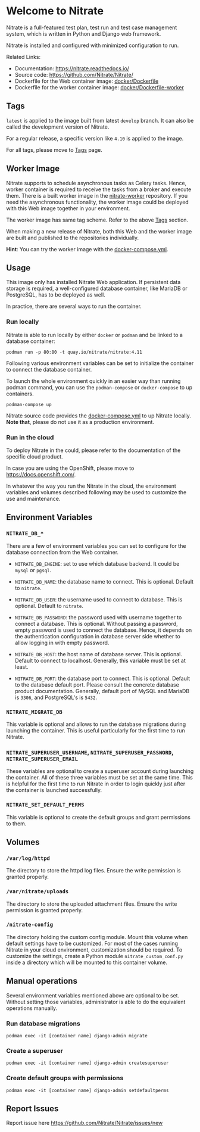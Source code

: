 # Welcome to Nitrate

Nitrate is a full-featured test plan, test run and test case management system,
which is written in Python and Django web framework.

Nitrate is installed and configured with minimized configuration to run.

Related Links:

- Documentation: https://nitrate.readthedocs.io/
- Source code: https://github.com/Nitrate/Nitrate/
- Dockerfile for the Web container image: [docker/Dockerfile](https://github.com/Nitrate/Nitrate/blob/master/docker/Dockerfile)
- Dockerfile for the worker container image: [docker/Dockerfile-worker](https://github.com/Nitrate/Nitrate/blob/master/docker/Dockerfile-worker)

## Tags

`latest` is applied to the image built from latest `develop` branch. It can also
be called the development version of Nitrate.

For a regular release, a specific version like `4.10` is applied to the image.

For all tags, please move to [Tags](https://quay.io/repository/nitrate/nitrate?tab=tags) page.

## Worker Image

Nitrate supports to schedule asynchronous tasks as Celery tasks. Hence, worker
container is required to receive the tasks from a broker and execute them. There
is a built worker image in the [nitrate-worker](https://quay.io/repository/nitrate/nitrate-worker?tab=tags)
repository. If you need the asynchronous functionality, the worker image could
be deployed with this Web image together in your environment.

The worker image has same tag scheme. Refer to the above [Tags](#tags) section.

When making a new release of Nitrate, both this Web and the worker image are
built and published to the repositories individually.

**Hint**: You can try the worker image with the [docker-compose.yml](https://github.com/Nitrate/Nitrate/blob/master/docker-compose.yml).

## Usage

This image only has installed Nitrate Web application. If persistent data
storage is required, a well-configured database container, like MariaDB or
PostgreSQL, has to be deployed as well.

In practice, there are several ways to run the container.

### Run locally

Nitrate is able to run locally by either `docker` or `podman` and be linked to a
database container:

```
podman run -p 80:80 -t quay.io/nitrate/nitrate:4.11
```

Following various environment variables can be set to initialize the container
to connect the database container.

To launch the whole environment quickly in an easier way than running podman
command, you can use the `podman-compose` or `docker-compose` to up containers.

```
podman-compose up
```

Nitrate source code provides the [docker-compose.yml](https://github.com/Nitrate/Nitrate/blob/master/docker-compose.yml)
to up Nitrate locally. **Note that**, please do not use it as a production
environment.

### Run in the cloud

To deploy Nitrate in the could, please refer to the documentation of the
specific cloud product.

In case you are using the OpenShift, please move to https://docs.openshift.com/.

In whatever the way you run the Nitrate in the cloud, the environment variables
and volumes described following may be used to customize the use and maintenance.

## Environment Variables

### `NITRATE_DB_*`

There are a few of environment variables you can set to configure for the
database connection from the Web container.

- `NITRATE_DB_ENGINE`: set to use which database backend. It could be `mysql` or
`pgsql`.

- `NITRATE_DB_NAME`: the database name to connect. This is optional. Default to
`nitrate`.

- `NITRATE_DB_USER`: the username used to connect to database. This is optional.
Default to `nitrate`.

- `NITRATE_DB_PASSWORD`: the password used with username together to connect
a database. This is optional. Without passing a password, empty password is
used to connect the database. Hence, it depends on the authentication
configuration in database server side whether to allow logging in with empty
password.

- `NITRATE_DB_HOST`: the host name of database server. This is optional. Default
to connect to localhost. Generally, this variable must be set at least.

- `NITRATE_DB_PORT`: the database port to connect. This is optional. Default to
the database default port. Please consult the concrete database product
documentation. Generally, default port of MySQL and MariaDB is `3306`, and
PostgreSQL's is `5432`.

### `NITRATE_MIGRATE_DB`

This variable is optional and allows to run the database migrations during
launching the container. This is useful particularly for the first time to run
Nitrate.

### `NITRATE_SUPERUSER_USERNAME`, `NITRATE_SUPERUSER_PASSWORD`, `NITRATE_SUPERUSER_EMAIL`

These variables are optional to create a superuser account during launching the
container. All of these three variables must be set at the same time. This is
helpful for the first time to run Nitrate in order to login quickly just after
the container is launched successfully.

### `NITRATE_SET_DEFAULT_PERMS`

This variable is optional to create the default groups and grant permissions to
them.

## Volumes

### `/var/log/httpd`

The directory to store the httpd log files. Ensure the write permission is
granted properly.

### `/var/nitrate/uploads`

The directory to store the uploaded attachment files. Ensure the write
permission is granted properly.

### `/nitrate-config`

The directory holding the custom config module. Mount this volume when default
settings have to be customized. For most of the cases running Nitrate in your
cloud environment, customization should be required. To customize the settings,
create a Python module `nitrate_custom_conf.py` inside a directory which will be
mounted to this container volume.

## Manual operations

Several environment variables mentioned above are optional to be set. Without
setting those variables, administrator is able to do the equivalent operations
manually.

### Run database migrations

```
podman exec -it [container name] django-admin migrate
```

### Create a superuser

```
podman exec -it [container name] django-admin createsuperuser
```

### Create default groups with permissions

```
podman exec -it [container name] django-admin setdefaultperms
```

## Report Issues

Report issue here https://github.com/Nitrate/Nitrate/issues/new